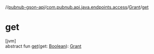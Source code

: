 //[pubnub-gson-api](../../../index.md)/[com.pubnub.api.java.endpoints.access](../index.md)/[Grant](index.md)/[get](get.md)

# get

[jvm]\
abstract fun [get](get.md)(get: [Boolean](https://kotlinlang.org/api/latest/jvm/stdlib/kotlin-stdlib/kotlin/-boolean/index.html)): [Grant](index.md)
